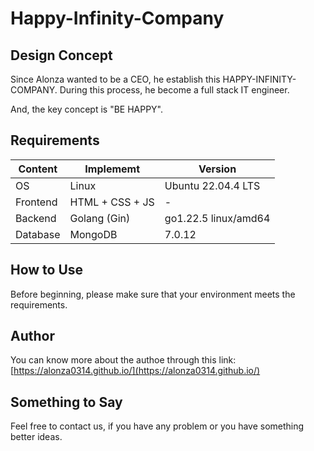# Happy-Infinity-Company

## Design Concept

Since Alonza wanted to be a CEO, he establish this HAPPY-INFINITY-COMPANY. During this process, he become a full stack IT engineer.

And, the key concept is "BE HAPPY".

## Requirements

| Content | Implememt | Version |
|-|-|-|
| OS | Linux | Ubuntu 22.04.4 LTS  |
| Frontend | HTML + CSS + JS |-|
| Backend | Golang (Gin) | go1.22.5 linux/amd64 |
| Database | MongoDB | 7.0.12 |

## How to Use

Before beginning, please make sure that your environment meets the requirements.

## Author

You can know more about the authoe through this link: [https://alonza0314.github.io/](https://alonza0314.github.io/)

## Something to Say

Feel free to contact us, if you have any problem or you have something better ideas.

